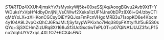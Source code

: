 $START$Dz4XXUh4jmskYv7sMyxkyWj5k+00xeSSjXq/AoogBQvu2Avb9XtT+YWDuksYxVpHf4dbyDn/jNlj//sCWwf2Xeka1izUFNJns0bDPz8X6i+Q4/zbyCTIqMbYxLX+zXHKonCGCsyQiEY9QJxaFmPcnVHgdMRB3u71sopKO6e4Kbcm4y104A9L2vpOxQhCJ6RaJMLfjSyfaypWPKixho7Mq380pFKXtyifUf5uB5S0sQYq+SjSXCHmZizURq8X/168uSf3UdGsctiwTePL0T+p07QiNA1JUJZ3fxLP15no2dqhUYV2xipL4XLfO7+6CX4s$END$